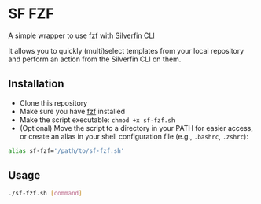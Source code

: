 # SF FZF

A simple wrapper to use [fzf](https://github.com/junegunn/fzf) with [Silverfin CLI](https://github.com/silverfin/silverfin-cli)

It allows you to quickly (multi)select templates from your local repository and perform an action from the Silverfin CLI on them.

## Installation

- Clone this repository
- Make sure you have [fzf](https://github.com/junegunn/fzf) installed
- Make the script executable: `chmod +x sf-fzf.sh`
- (Optional) Move the script to a directory in your PATH for easier access, or create an alias in your shell configuration file (e.g., `.bashrc`, `.zshrc`):

```bash
alias sf-fzf='/path/to/sf-fzf.sh'
```

## Usage

```bash
./sf-fzf.sh [command]
```
